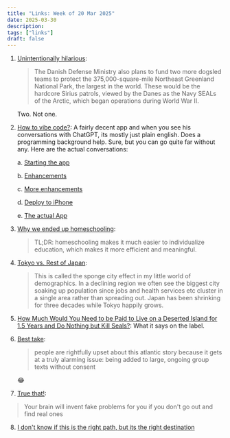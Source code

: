 ```yaml
---
title: "Links: Week of 20 Mar 2025"
date: 2025-03-30
description:
tags: ["links"]
draft: false
---
```


1. [Unintentionally hilarious](https://www.washingtonpost.com/world/interactive/2025/greenland-trump-defense-russia-china/): 

   > The Danish Defense Ministry also plans to fund two more dogsled teams to protect the 375,000-square-mile Northeast Greenland National Park, the largest in the world. These would be the hardcore Sirius patrols, viewed by the Danes as the Navy SEALs of the Arctic, which began operations during World War II.

   Two. Not one.
2. [How to vibe code?](https://x.com/karpathy/status/1903672057327452290): A fairly decent app and when you see his conversations with ChatGPT, its mostly just plain english. Does a programming background help. Sure, but you can go quite far without any. Here are the actual conversations: 

   a. [Starting the app](https://t.co/TMyPAK2RhZ) 

   b. [Enhancements](https://t.co/vWnkwMrMe8)

   c. [More enhancements](https://t.co/NVxc7p1uVH)

   d. [Deploy to iPhone](https://t.co/e4xo4cmcWR)

   e. [The actual App](https://x.com/karpathy/status/1903891179370123559)
3. [Why we ended up homeschooling](https://www.henrikkarlsson.xyz/p/why-we-ended-up-homeschooling):

   > TL;DR: homeschooling makes it much easier to individualize education, which makes it more efficient and meaningful.
4. [Tokyo vs. Rest of Japan](https://x.com/simongerman600/status/1904057096208839040): 

   > This is called the sponge city effect in my little world of demographics. In a declining region we often see the biggest city soaking up population since jobs and health services etc cluster in a single area rather than spreading out. Japan has been shrinking for three decades while Tokyo happily grows.
5. [How Much Would You Need to be Paid to Live on a Deserted Island for 1.5 Years and Do Nothing but Kill Seals?](https://mattlakeman.org/2020/07/10/how-much-would-you-need-to-be-paid-to-live-on-a-deserted-island-for-1-5-years-and-do-nothing-but-kill-seals/): What it says on the label. 
6. [Best take](https://x.com/maxwelltani/status/1904208683573161991): 

   > people are rightfully upset about this atlantic story because it gets at a truly alarming issue: being added to large, ongoing group texts without consent

   😂

7. [True that!](https://x.com/DylanoA4/status/1902357203857616932): 
> Your brain will invent fake problems for you if you don't go out and find real ones

8. [I don't know if this is the right path, but its the right destination](https://www.highagency.com/)
